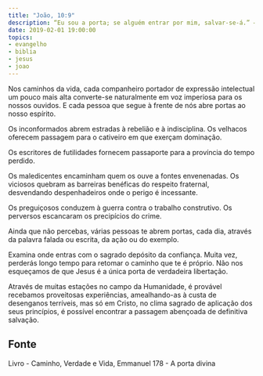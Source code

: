 ```yaml
---
title: "João, 10:9"
description: “Eu sou a porta; se alguém entrar por mim, salvar-se-á.” — Jesus
date: 2019-02-01 19:00:00
topics: 
- evangelho
- biblia
- jesus
- joao
---
```


Nos caminhos da vida, cada companheiro portador de expressão
intelectual um pouco mais alta converte-se naturalmente em voz imperiosa
para os nossos ouvidos. E cada pessoa que segue à frente de nós abre portas
ao nosso espírito.

Os inconformados abrem estradas à rebelião e à indisciplina.
Os velhacos oferecem passagem para o cativeiro em que exerçam
dominação.

Os escritores de futilidades fornecem passaporte para a província do
tempo perdido.

Os maledicentes encaminham quem os ouve a fontes envenenadas.
Os viciosos quebram as barreiras benéficas do respeito fraternal,
desvendando despenhadeiros onde o perigo é incessante.

Os preguiçosos conduzem à guerra contra o trabalho construtivo.
Os perversos escancaram os precipícios do crime.

Ainda que não percebas, várias pessoas te abrem portas, cada dia, através
da palavra falada ou escrita, da ação ou do exemplo.

Examina onde entras com o sagrado depósito da confiança. Muita vez,
perderás longo tempo para retomar o caminho que te é próprio.
Não nos esqueçamos de que Jesus é a única porta de verdadeira
libertação.

Através de muitas estações no campo da Humanidade, é provável recebamos
proveitosas experiências, amealhando-as à custa de desenganos terríveis, mas só
em Cristo, no clima sagrado de aplicação dos seus princípios, é possível
encontrar a passagem abençoada de definitiva salvação.



## Fonte
Livro - Caminho, Verdade e Vida, Emmanuel
178 - A porta divina
